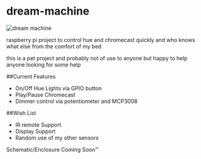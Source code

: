 # dream-machine
![dream machine](https://img1.etsystatic.com/119/0/10528271/il_340x270.1060758357_5wct.jpg)


raspberry pi project to control hue and chromecast quickly and who knows what else from the comfort of my bed

this is a pet project and probably not of use to anyone but happy to help anyone looking for some help



##Current Features
 * On/Off Hue Lights via GPIO button
 * Play/Pause Chromecast
 * Dimmer control via potentiometer and MCP3008
 
##Wish List
 * IR remote Support
 * Display Support
 * Random use of my other sensors

Schematic/Enclosure Coming Soon™
